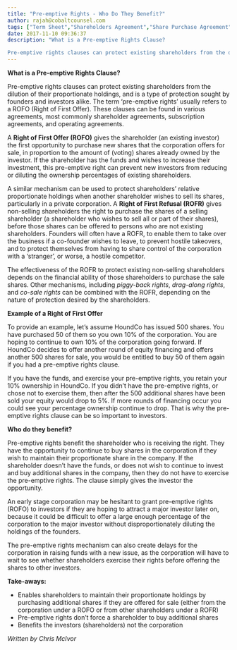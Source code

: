 ```yaml
---
title: "Pre-emptive Rights - Who Do They Benefit?"
author: rajah@cobaltcounsel.com
tags: ["Term Sheet","Shareholders Agreement","Share Purchase Agreement","Investor Term Sheet"]
date: 2017-11-10 09:36:37
description: "What is a Pre-emptive Rights Clause?

Pre-emptive rights clauses can protect existing shareholders from the dilution of their proportionate holdings, and is a type of protection sought by founders and..."
---
```


**What is a Pre-emptive Rights Clause?**

Pre-emptive rights clauses can protect existing shareholders from the dilution of their proportionate holdings, and is a type of protection sought by founders and investors alike. The term ‘pre-emptive rights’ usually refers to a ROFO (Right of First Offer). These clauses can be found in various agreements, most commonly shareholder agreements, subscription agreements, and operating agreements.

A **Right of First Offer (ROFO)** gives the shareholder (an existing investor) the first opportunity to purchase new shares that the corporation offers for sale, in proportion to the amount of (voting) shares already owned by the investor. If the shareholder has the funds and wishes to increase their investment, this pre-emptive right can prevent new investors from reducing or diluting the ownership percentages of existing shareholders.

A similar mechanism can be used to protect shareholders’ relative proportionate holdings when another shareholder wishes to sell its shares, particularly in a private corporation. A **Right of First Refusal (ROFR)** gives non-selling shareholders the right to purchase the shares of a selling shareholder (a shareholder who wishes to sell all or part of their shares), before those shares can be offered to persons who are not existing shareholders. Founders will often have a ROFR, to enable them to take over the business if a co-founder wishes to leave, to prevent hostile takeovers, and to protect themselves from having to share control of the corporation with a ‘stranger’, or worse, a hostile competitor.

The effectiveness of the ROFR to protect existing non-selling shareholders depends on the financial ability of those shareholders to purchase the sale shares. Other mechanisms, including *piggy-back rights*, *drag-along rights*, and *co-sale rights* can be combined with the ROFR, depending on the nature of protection desired by the shareholders.

**Example of a Right of First Offer**

To provide an example, let’s assume HoundCo has issued 500 shares. You have purchased 50 of them so you own 10% of the corporation. You are hoping to continue to own 10% of the corporation going forward. If HoundCo decides to offer another round of equity financing and offers another 500 shares for sale, you would be entitled to buy 50 of them again if you had a pre-emptive rights clause.

If you have the funds, and exercise your pre-emptive rights, you retain your 10% ownership in HoundCo. If you didn’t have the pre-emptive rights, or chose not to exercise them, then after the 500 additional shares have been sold your equity would drop to 5%. If more rounds of financing occur you could see your percentage ownership continue to drop. That is why the pre-emptive rights clause can be so important to investors.

**Who do they benefit?**

Pre-emptive rights benefit the shareholder who is receiving the right. They have the opportunity to continue to buy shares in the corporation if they wish to maintain their proportionate share in the company. If the shareholder doesn’t have the funds, or does not wish to continue to invest and buy additional shares in the company, then they do not have to exercise the pre-emptive rights. The clause simply gives the investor the opportunity.

An early stage corporation may be hesitant to grant pre-emptive rights (ROFO) to investors if they are hoping to attract a major investor later on, because it could be difficult to offer a large enough percentage of the corporation to the major investor without disproportionately diluting the holdings of the founders.

The pre-emptive rights mechanism can also create delays for the corporation in raising funds with a new issue, as the corporation will have to wait to see whether shareholders exercise their rights before offering the shares to other investors.

**Take-aways:**
- Enables shareholders to maintain their proportionate holdings by purchasing additional shares if they are offered for sale (either from the corporation under a ROFO or from other shareholders under a ROFR)
- Pre-emptive rights don’t force a shareholder to buy additional shares
- Benefits the investors (shareholders) not the corporation

*Written by Chris McIvor*
